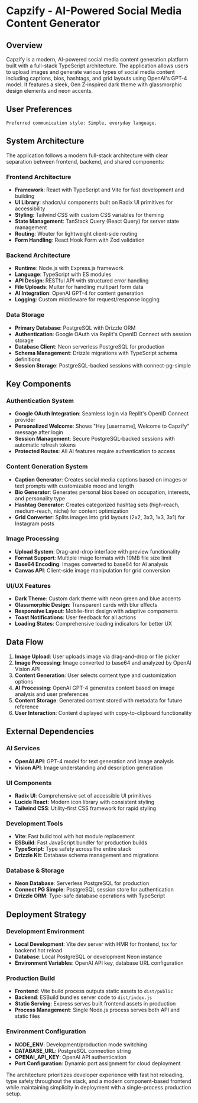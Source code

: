 # Capzify - AI-Powered Social Media Content Generator

## Overview

Capzify is a modern, AI-powered social media content generation platform built with a full-stack TypeScript architecture. The application allows users to upload images and generate various types of social media content including captions, bios, hashtags, and grid layouts using OpenAI's GPT-4 model. It features a sleek, Gen Z-inspired dark theme with glassmorphic design elements and neon accents.

## User Preferences

```
Preferred communication style: Simple, everyday language.
```

## System Architecture

The application follows a modern full-stack architecture with clear separation between frontend, backend, and shared components:

### Frontend Architecture
- **Framework**: React with TypeScript and Vite for fast development and building
- **UI Library**: shadcn/ui components built on Radix UI primitives for accessibility
- **Styling**: Tailwind CSS with custom CSS variables for theming
- **State Management**: TanStack Query (React Query) for server state management
- **Routing**: Wouter for lightweight client-side routing
- **Form Handling**: React Hook Form with Zod validation

### Backend Architecture
- **Runtime**: Node.js with Express.js framework
- **Language**: TypeScript with ES modules
- **API Design**: RESTful API with structured error handling
- **File Uploads**: Multer for handling multipart form data
- **AI Integration**: OpenAI GPT-4 for content generation
- **Logging**: Custom middleware for request/response logging

### Data Storage
- **Primary Database**: PostgreSQL with Drizzle ORM
- **Authentication**: Google OAuth via Replit's OpenID Connect with session storage
- **Database Client**: Neon serverless PostgreSQL for production
- **Schema Management**: Drizzle migrations with TypeScript schema definitions
- **Session Storage**: PostgreSQL-backed sessions with connect-pg-simple

## Key Components

### Authentication System
- **Google OAuth Integration**: Seamless login via Replit's OpenID Connect provider
- **Personalized Welcome**: Shows "Hey [username], Welcome to Capzify" message after login
- **Session Management**: Secure PostgreSQL-backed sessions with automatic refresh tokens
- **Protected Routes**: All AI features require authentication to access

### Content Generation System
- **Caption Generator**: Creates social media captions based on images or text prompts with customizable mood and length
- **Bio Generator**: Generates personal bios based on occupation, interests, and personality type
- **Hashtag Generator**: Creates categorized hashtag sets (high-reach, medium-reach, niche) for content optimization
- **Grid Converter**: Splits images into grid layouts (2x2, 3x3, 1x3, 3x1) for Instagram posts

### Image Processing
- **Upload System**: Drag-and-drop interface with preview functionality
- **Format Support**: Multiple image formats with 10MB file size limit
- **Base64 Encoding**: Images converted to base64 for AI analysis
- **Canvas API**: Client-side image manipulation for grid conversion

### UI/UX Features
- **Dark Theme**: Custom dark theme with neon green and blue accents
- **Glassmorphic Design**: Transparent cards with blur effects
- **Responsive Layout**: Mobile-first design with adaptive components
- **Toast Notifications**: User feedback for all actions
- **Loading States**: Comprehensive loading indicators for better UX

## Data Flow

1. **Image Upload**: User uploads image via drag-and-drop or file picker
2. **Image Processing**: Image converted to base64 and analyzed by OpenAI Vision API
3. **Content Generation**: User selects content type and customization options
4. **AI Processing**: OpenAI GPT-4 generates content based on image analysis and user preferences
5. **Content Storage**: Generated content stored with metadata for future reference
6. **User Interaction**: Content displayed with copy-to-clipboard functionality

## External Dependencies

### AI Services
- **OpenAI API**: GPT-4 model for text generation and image analysis
- **Vision API**: Image understanding and description generation

### UI Components
- **Radix UI**: Comprehensive set of accessible UI primitives
- **Lucide React**: Modern icon library with consistent styling
- **Tailwind CSS**: Utility-first CSS framework for rapid styling

### Development Tools
- **Vite**: Fast build tool with hot module replacement
- **ESBuild**: Fast JavaScript bundler for production builds
- **TypeScript**: Type safety across the entire stack
- **Drizzle Kit**: Database schema management and migrations

### Database & Storage
- **Neon Database**: Serverless PostgreSQL for production
- **Connect PG Simple**: PostgreSQL session store for authentication
- **Drizzle ORM**: Type-safe database operations with TypeScript

## Deployment Strategy

### Development Environment
- **Local Development**: Vite dev server with HMR for frontend, tsx for backend hot reload
- **Database**: Local PostgreSQL or development Neon instance
- **Environment Variables**: OpenAI API key, database URL configuration

### Production Build
- **Frontend**: Vite build process outputs static assets to `dist/public`
- **Backend**: ESBuild bundles server code to `dist/index.js`
- **Static Serving**: Express serves built frontend assets in production
- **Process Management**: Single Node.js process serves both API and static files

### Environment Configuration
- **NODE_ENV**: Development/production mode switching
- **DATABASE_URL**: PostgreSQL connection string
- **OPENAI_API_KEY**: OpenAI API authentication
- **Port Configuration**: Dynamic port assignment for cloud deployment

The architecture prioritizes developer experience with fast hot reloading, type safety throughout the stack, and a modern component-based frontend while maintaining simplicity in deployment with a single-process production setup.